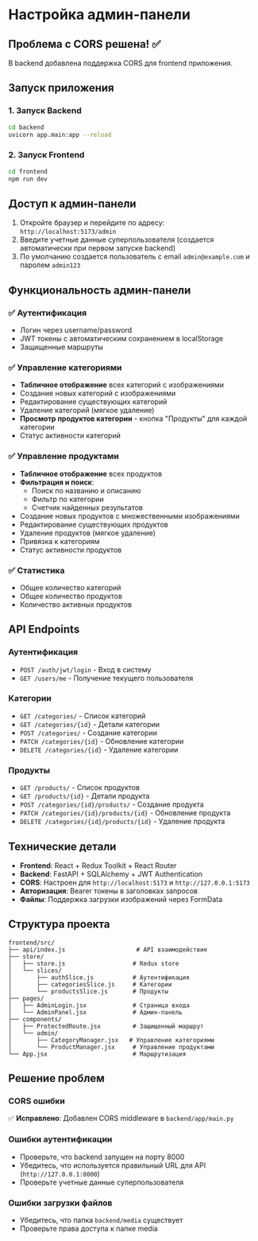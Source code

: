 # Настройка админ-панели

## Проблема с CORS решена! ✅

В backend добавлена поддержка CORS для frontend приложения.

## Запуск приложения

### 1. Запуск Backend
```bash
cd backend
uvicorn app.main:app --reload
```

### 2. Запуск Frontend
```bash
cd frontend
npm run dev
```

## Доступ к админ-панели

1. Откройте браузер и перейдите по адресу: `http://localhost:5173/admin`
2. Введите учетные данные суперпользователя (создается автоматически при первом запуске backend)
3. По умолчанию создается пользователь с email `admin@example.com` и паролем `admin123`

## Функциональность админ-панели

### ✅ Аутентификация
- Логин через username/password
- JWT токены с автоматическим сохранением в localStorage
- Защищенные маршруты

### ✅ Управление категориями
- **Табличное отображение** всех категорий с изображениями
- Создание новых категорий с изображениями
- Редактирование существующих категорий
- Удаление категорий (мягкое удаление)
- **Просмотр продуктов категории** - кнопка "Продукты" для каждой категории
- Статус активности категорий

### ✅ Управление продуктами
- **Табличное отображение** всех продуктов
- **Фильтрация и поиск**:
  - Поиск по названию и описанию
  - Фильтр по категории
  - Счетчик найденных результатов
- Создание новых продуктов с множественными изображениями
- Редактирование существующих продуктов
- Удаление продуктов (мягкое удаление)
- Привязка к категориям
- Статус активности продуктов

### ✅ Статистика
- Общее количество категорий
- Общее количество продуктов
- Количество активных продуктов

## API Endpoints

### Аутентификация
- `POST /auth/jwt/login` - Вход в систему
- `GET /users/me` - Получение текущего пользователя

### Категории
- `GET /categories/` - Список категорий
- `GET /categories/{id}` - Детали категории
- `POST /categories/` - Создание категории
- `PATCH /categories/{id}` - Обновление категории
- `DELETE /categories/{id}` - Удаление категории

### Продукты
- `GET /products/` - Список продуктов
- `GET /products/{id}` - Детали продукта
- `POST /categories/{id}/products/` - Создание продукта
- `PATCH /categories/{id}/products/{id}` - Обновление продукта
- `DELETE /categories/{id}/products/{id}` - Удаление продукта

## Технические детали

- **Frontend**: React + Redux Toolkit + React Router
- **Backend**: FastAPI + SQLAlchemy + JWT Authentication
- **CORS**: Настроен для `http://localhost:5173` и `http://127.0.0.1:5173`
- **Авторизация**: Bearer токены в заголовках запросов
- **Файлы**: Поддержка загрузки изображений через FormData

## Структура проекта

```
frontend/src/
├── api/index.js                    # API взаимодействие
├── store/
│   ├── store.js                   # Redux store
│   └── slices/
│       ├── authSlice.js           # Аутентификация
│       ├── categoriesSlice.js     # Категории
│       └── productsSlice.js       # Продукты
├── pages/
│   ├── AdminLogin.jsx             # Страница входа
│   └── AdminPanel.jsx             # Админ-панель
├── components/
│   ├── ProtectedRoute.jsx         # Защищенный маршрут
│   └── admin/
│       ├── CategoryManager.jsx   # Управление категориями
│       └── ProductManager.jsx     # Управление продуктами
└── App.jsx                        # Маршрутизация
```

## Решение проблем

### CORS ошибки
✅ **Исправлено**: Добавлен CORS middleware в `backend/app/main.py`

### Ошибки аутентификации
- Проверьте, что backend запущен на порту 8000
- Убедитесь, что используется правильный URL для API (`http://127.0.0.1:8000`)
- Проверьте учетные данные суперпользователя

### Ошибки загрузки файлов
- Убедитесь, что папка `backend/media` существует
- Проверьте права доступа к папке media
